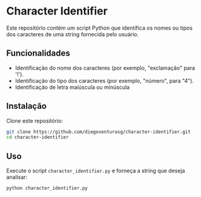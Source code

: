 # Character Identifier

Este repositório contém um script Python que identifica os nomes ou tipos dos caracteres de uma string fornecida pelo usuário.

## Funcionalidades

- Identificação do nome dos caracteres (por exemplo, "exclamação" para '!').
- Identificação do tipo dos caracteres (por exemplo, "número", para "4").
- Identificação de letra maiúscula ou minúscula

## Instalação

Clone este repositório:
 ```sh
 git clone https://github.com/diegoventurasg/character-identifier.git
 cd character-identifier
 ```

## Uso

Execute o script `character_identifier.py` e forneça a string que deseja analisar:
```sh
python character_identifier.py
```
